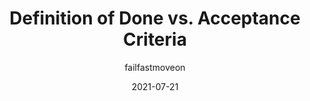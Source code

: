 ---
author: failfastmoveon
date: 2021-07-21
permalink: false
tags:
  - agile
  - scrum
  - processes
  - comparisons
target_url: https://failfastmoveon.blogspot.com/2021/07/definition-of-done-vs-acceptance.html
title: Definition of Done vs. Acceptance Criteria
---